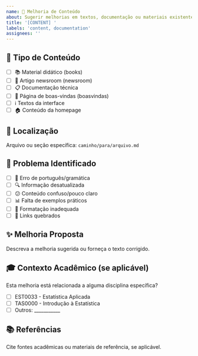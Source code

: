 ```yaml
---
name: 📝 Melhoria de Conteúdo
about: Sugerir melhorias em textos, documentação ou materiais existentes
title: '[CONTENT] '
labels: 'content, documentation'
assignees: ''
---
```


## 📝 Tipo de Conteúdo
- [ ] 📚 Material didático (books)
- [ ] 📰 Artigo newsroom (newsroom)
- [ ] 📋 Documentação técnica
- [ ] 🎯 Página de boas-vindas (boasvindas)
- [ ] ℹ️ Textos da interface
- [ ] 🏠 Conteúdo da homepage

## 📍 Localização
Arquivo ou seção específica: `caminho/para/arquivo.md`

## 🎯 Problema Identificado
- [ ] 📝 Erro de português/gramática
- [ ] 🔍 Informação desatualizada
- [ ] 😕 Conteúdo confuso/pouco claro
- [ ] 📊 Falta de exemplos práticos
- [ ] 🎨 Formatação inadequada
- [ ] 🔗 Links quebrados

## ✨ Melhoria Proposta
Descreva a melhoria sugerida ou forneça o texto corrigido.

## 🎓 Contexto Acadêmico (se aplicável)
Esta melhoria está relacionada a alguma disciplina específica?
- [ ] EST0033 - Estatística Aplicada
- [ ] TAS0000 - Introdução à Estatística
- [ ] Outros: ___________

## 📚 Referências
Cite fontes acadêmicas ou materiais de referência, se aplicável.



